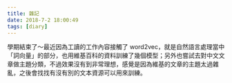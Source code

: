 ```yaml
---
title: 雜記
date: 2018-7-2 18:00:49
tags: [diary]
---
```


學期結束了～最近因為工讀的工作內容接觸了 word2vec，就是自然語言處理當中「詞向量」的部分，也用維基百科的資料訓練了幾個模型；另外也嘗試去對中文文章做主題分類，不過效果沒有到非常理想，感覺是因為維基的文章的主題太過雜亂，之後會找找有沒有別的文本資源可以用來訓練。